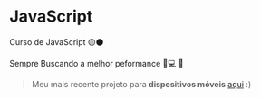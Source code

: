# JavaScript

 Curso de JavaScript	🟡⚫

 Sempre Buscando a melhor peformance :ledger::computer: :iphone:

>Meu mais recente projeto para **dispositivos móveis** <a href="https://ezequiellsantos.github.io/Direct-By-Kiel/index.html" target="_blank">aqui</a> :)

<!--<p><a href="https://ezequiellsantos.github.io/JavaScript/exercicios/moduloA/ex001/ex001.html" target="_blank">Executar Ex001</a></p>

 Este Curso foi Ensinado pelo <a href="https://www.cursoemvideo.com/" target="_blank">Curso em Vídeo</a>:beginner: -->
 
<!--  <p><a href="https://ezequiellsantos.github.io/JavaScript/exercicios/moduloC/ex009/index.html">Acessar Site Day</a></p> -->
